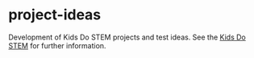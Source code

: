 # project-ideas

Development of Kids Do STEM projects and test ideas. See the [Kids Do STEM](http://kidsdostem.com) for further information.
